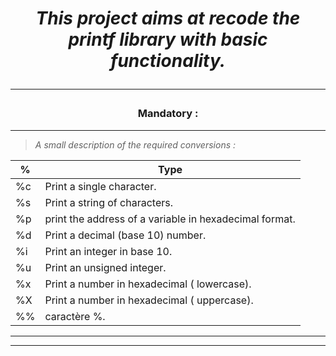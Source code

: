 <h1 align="center">
	 <i>This project aims at recode the printf library with basic functionality.</i>

---
<h3 align=center>
	Mandatory :
</h3>

---

> <i>A small description of the required conversions :

| %  | Type |
|--- |--- |
| %c | Print a single character. |
| %s | Print a string of characters.	|
| %p | print the address of a variable in hexadecimal format.|
| %d | Print a decimal (base 10) number. |
| %i | Print an integer in base 10. |
| %u | Print an unsigned integer. |
| %x | Print a number in hexadecimal ( lowercase).|
| %X | Print a number in hexadecimal ( uppercase).|
| %% | caractère %. |				|

---

---
